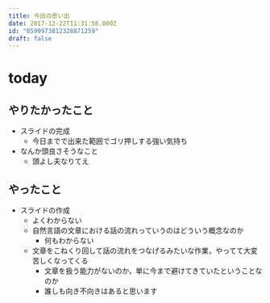 ```yaml
---
title: 今日の思い出
date: 2017-12-22T11:31:58.000Z
id: "8599973812328871259"
draft: false
---
```

# today
## やりたかったこと
- スライドの完成
  - 今日までで出来た範囲でゴリ押しする強い気持ち
- なんか頭良さそうなこと
  - 頭よし夫なりてえ

## やったこと
- スライドの作成
  - よくわからない
  - 自然言語の文章における話の流れっていうのはどういう概念なのか
    - 何もわからない
  - 文章をこねくり回して話の流れをつなげるみたいな作業，やってて大変苦しくなってくる
    - 文章を扱う能力がないのか，単に今まで避けてきていたということなのか
    - 誰しも向き不向きはあると思います
